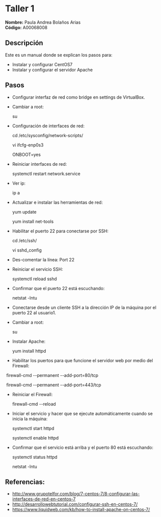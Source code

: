 # Taller 1

**Nombre:** Paula Andrea Bolaños Arias  
**Código:** A00068008

## Descripción
Este es un manual donde se explican los pasos para:
* Instalar y configurar CentOS7
* Instalar y configurar el servidor Apache

## Pasos
* Configurar interfaz de red como bridge en settings de VirtualBox.


* Cambiar a root:
  
  su
  
  
* Configuración de interfaces de red:


  cd /etc/sysconfig/network-scripts/
  
  
  vi ifcfg-enp0s3 
  
  
  ONBOOT=yes
  
  
* Reiniciar interfaces de red:


  systemctl restart network.service
  
  
* Ver ip:


  ip a
  
  
* Actualizar e instalar las herramientas de red:


  yum update
  
  
  yum install net-tools
  
  
* Habilitar el puerto 22 para conectarse por SSH:


  cd /etc/ssh/
  
  
  vi sshd_config 
  
  
* Des-comentar la línea: Port 22


* Reiniciar el servicio SSH:


  systemctl reload sshd
  
  
* Confirmar que el puerto 22 está escuchando:


  netstat -lntu
  
  
* Conectarse desde un cliente SSH a la dirección IP de la máquina por el puerto 22 al usuario1.


* Cambiar a root:


  su
  
  
* Instalar Apache:


  yum install httpd
  
  
* Habilitar los puertos para que funcione el servidor web por medio del Firewall:


  firewall-cmd --permanent --add-port=80/tcp
  
  
  firewall-cmd --permanent --add-port=443/tcp
  
  
* Reiniciar el Firewall:


  firewall-cmd --reload
  
  
* Iniciar el servicio y hacer que se ejecute automáticamente cuando se inicia la máquina:


  systemctl start httpd
  
  
  systemctl enable httpd
  
  
* Confirmar que el servicio está arriba y el puerto 80 está escuchando:


  systemctl status httpd
  
  
  netstat -lntu


## Referencias:
* http://www.grupotelfor.com/blog/7-centos-7/8-configurar-las-interfaces-de-red-en-centos-7 
* http://desarrollowebtutorial.com/configurar-ssh-en-centos-7/ 
* https://www.liquidweb.com/kb/how-to-install-apache-on-centos-7/

